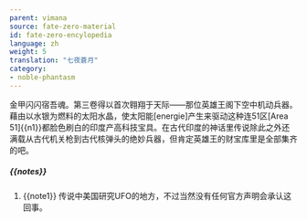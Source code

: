 ```yaml
---
parent: vimana
source: fate-zero-material
id: fate-zero-encylopedia
language: zh
weight: 5
translation: "七夜蒼月"
category:
- noble-phantasm
---
```


金甲闪闪宿吾魂。第三卷得以首次翱翔于天际——那位英雄王阁下空中机动兵器。藉由以水银为燃料的太阳水晶，使太阳能[energie]产生来驱动这种连51区[Area 51]{{n1}}都脸色刷白的印度产高科技宝具。在古代印度的神话里传说除此之外还满载从古代机关枪到古代核弹头的绝妙兵器，但肯定英雄王的财宝库里是全部集齐的吧。

##### {{notes}}

1. {{note1}} 传说中美国研究UFO的地方，不过当然没有任何官方声明会承认这回事。
